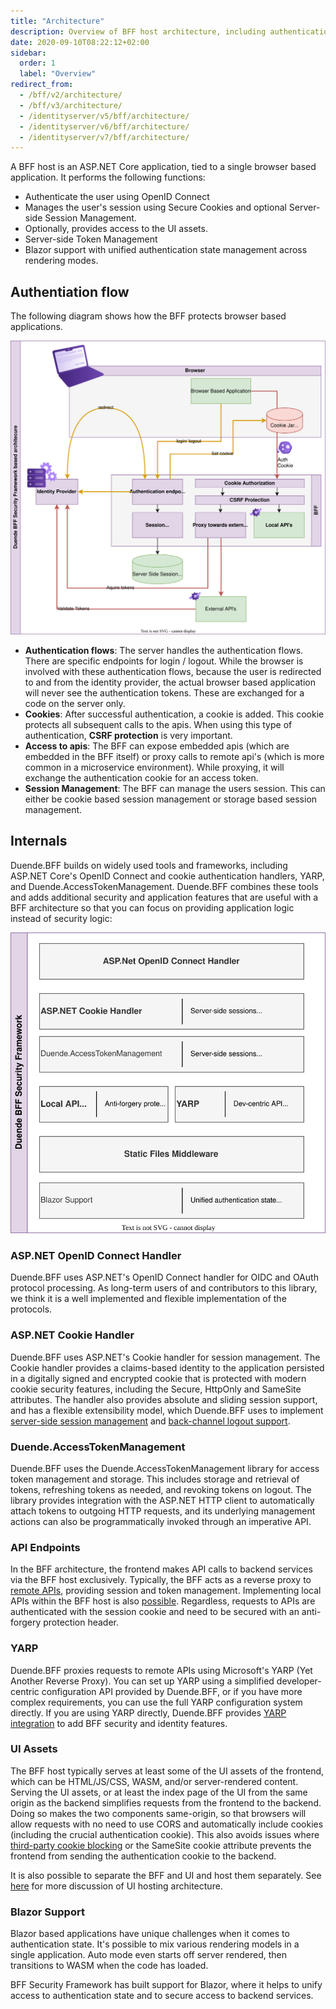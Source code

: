 ```yaml
---
title: "Architecture"
description: Overview of BFF host architecture, including authentication, session management, and integration with ASP.NET Core components
date: 2020-09-10T08:22:12+02:00
sidebar:
  order: 1
  label: "Overview"
redirect_from:
  - /bff/v2/architecture/
  - /bff/v3/architecture/
  - /identityserver/v5/bff/architecture/
  - /identityserver/v6/bff/architecture/
  - /identityserver/v7/bff/architecture/
---
```


A BFF host is an ASP.NET Core application, tied to a single browser based application. It performs the following
functions:

* Authenticate the user using OpenID Connect
* Manages the user's session using Secure Cookies and optional Server-side Session Management.
* Optionally, provides access to the UI assets.
* Server-side Token Management
* Blazor support with unified authentication state management across rendering modes.

## Authentiation flow

The following diagram shows how the BFF protects browser based applications.  

![BFF Security Framework Architecture Overview](../images/bff_application_architecture.svg)


* **Authentication flows**: The server handles the authentication flows. There are specific endpoints for login / logout. While the browser is involved with these authentication flows, because the user is redirected to and from the identity provider, the actual browser based application will never see the authentication tokens. These are exchanged for a code on the server only. 
* **Cookies**: After successful authentication, a cookie is added. This cookie protects all subsequent calls to the apis. When using this type of authentication, **CSRF protection** is very important. 
* **Access to apis**: The BFF can expose embedded apis (which are embedded in the BFF itself) or proxy calls to remote api's (which is more common in a microservice environment). While proxying, it will exchange the authentication cookie for an access token. 
* **Session Management**: The BFF can manage the users session. This can either be cookie based session management or storage based session management. 


## Internals
Duende.BFF builds on widely used tools and frameworks, including ASP.NET Core's OpenID Connect and cookie authentication
handlers, YARP, and Duende.AccessTokenManagement. Duende.BFF combines these tools and adds additional security and
application features that are useful with a BFF architecture so that you can focus on providing application logic
instead of security logic:

![Duende BFF Security Framework - components](../images/bff_blocs.svg)

### ASP.NET OpenID Connect Handler

Duende.BFF uses ASP.NET's OpenID Connect handler for OIDC and OAuth protocol processing. As long-term users of and
contributors to this library, we think it is a well implemented and flexible implementation of the protocols.

### ASP.NET Cookie Handler

Duende.BFF uses ASP.NET's Cookie handler for session management. The Cookie handler provides a claims-based identity to
the application persisted in a digitally signed and encrypted cookie that is protected with modern cookie security
features, including the Secure, HttpOnly and SameSite attributes. The handler also provides absolute and sliding session
support, and has a flexible extensibility model, which Duende.BFF uses to
implement [server-side session management](/bff/fundamentals/session/server-side-sessions/)
and [back-channel logout support](/bff/fundamentals/session/management/back-channel-logout/).

### Duende.AccessTokenManagement

Duende.BFF uses the Duende.AccessTokenManagement library for access token management and storage. This includes storage
and retrieval of tokens, refreshing tokens as needed, and revoking tokens on logout. The library provides integration
with the ASP.NET HTTP client to automatically attach tokens to outgoing HTTP requests, and its underlying management
actions can also be programmatically invoked through an imperative API.

### API Endpoints

In the BFF architecture, the frontend makes API calls to backend services via the BFF host exclusively. Typically, the
BFF acts as a reverse proxy to [remote APIs](/bff/fundamentals/apis/remote), providing session and token management.
Implementing local APIs within the BFF host is also [possible](/bff/fundamentals/apis/local). Regardless, requests to
APIs are authenticated with the session cookie and need to be secured with an anti-forgery protection header.

### YARP

Duende.BFF proxies requests to remote APIs using Microsoft's YARP (Yet Another Reverse Proxy). You can set up YARP using
a simplified developer-centric configuration API provided by Duende.BFF, or if you have more complex requirements, you
can use the full YARP configuration system directly. If you are using YARP directly, Duende.BFF
provides [YARP integration](/bff/fundamentals/apis/yarp) to add BFF security and identity features.

### UI Assets

The BFF host typically serves at least some of the UI assets of the frontend, which can be HTML/JS/CSS, WASM, and/or
server-rendered content. Serving the UI assets, or at least the index page of the UI from the same origin as the backend
simplifies requests from the frontend to the backend. Doing so makes the two components same-origin, so that browsers
will allow requests with no need to use CORS and automatically include cookies (including the crucial authentication
cookie). This also avoids issues where [third-party cookie blocking](/bff/architecture/third-party-cookies) or the
SameSite cookie attribute prevents the frontend from sending the authentication cookie to the backend.

It is also possible to separate the BFF and UI and host them separately. See [here](/bff/architecture/ui-hosting) for
more discussion of UI hosting architecture.

### Blazor Support

Blazor based applications have unique challenges when it comes to authentication state. It's possible to mix various
rendering models in a single application. Auto mode even starts off server rendered, then transitions to WASM when the
code has loaded.

BFF Security Framework has built support for Blazor, where it helps to unify access to authentication state and to
secure access to backend services. 
